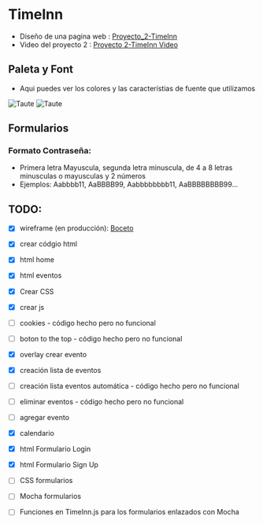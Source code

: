 # TimeInn


- Diseño de una pagina web : [Proyecto_2-TimeInn](https://docs.google.com/document/d/1Xf5YXEFK-uyKkfcKPDUHtSW9Ta3xRqP4V1f_vQ0mb_U/edit#)
- Video del proyecto 2 : [Proyecto 2-TimeInn Video](https://drive.google.com/drive/folders/1XjRZx-b0FpYB_Slr62uAJAK7FG8p56Xv?usp=sharing)

## Paleta y Font

- Aqui puedes ver los colores y las característias de fuente que utilizamos

![Taute](https://github.com/CP0nce/TimeInn/blob/main/src/img/fonts.PNG)
![Taute](https://github.com/CP0nce/TimeInn/blob/main/src/img/paleta.PNG)

## Formularios
### Formato Contraseña:
- Primera letra Mayuscula, segunda letra minuscula, de 4 a 8 letras minusculas o mayusculas y 2 números
- Ejemplos: Aabbbb11, AaBBBB99, Aabbbbbbbb11, AaBBBBBBBB99...

## TODO:
- [x] wireframe (en producción): [Boceto](https://balsamiq.cloud/sg8gklm/p2x4lan/r2278)
- [x] crear códgio html
- [x] html home
- [x] html eventos
- [x] Crear CSS
- [x] crear js
- [ ] cookies - código hecho pero no funcional
- [ ] boton to the top - código hecho pero no funcional
- [x] overlay crear evento
- [x] creación lista de eventos
- [ ] creación lista eventos automática - código hecho pero no funcional
- [ ] eliminar eventos - código hecho pero no funcional
- [ ] agregar evento
- [x] calendario
- [x] html Formulario Login
- [x] html Formulario Sign Up
- [ ] CSS formularios
- [ ] Mocha formularios
- [ ] Funciones en TimeInn.js para los formularios enlazados con Mocha



